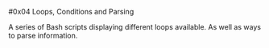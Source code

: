 #0x04 Loops, Conditions and Parsing

A series of Bash scripts displaying different loops available. As well as ways to parse information.

